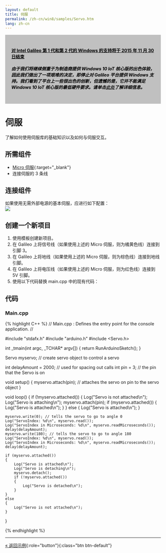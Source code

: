 ```yaml
---
layout: default
title: 伺服
permalink: /zh-cn/win8/samples/Servo.htm
lang: zh-cn
---
```


<div style="background-color:Silver; color:black; padding:20px;">
	<h4><u>对 Intel Galileo 第 1 代和第 2 代的 Windows 的支持将于 2015 年 11 月 30 日结束</u></h4>
	<p><h5>由于我们将继续侧重于为制造商提供 Windows 10 IoT 核心版的出色体验，因此我们做出了一项艰难的决定，即停止对 Galileo 平台提供 Windows 支持。我们看到了平台上一些很出色的创新，但遗憾的是，它并不能满足 Windows 10 IoT 核心版的最低硬件要求。请单击<a href="http://go.microsoft.com/fwlink/?LinkId=690091" target="_blank">此处</a>了解详细信息。</h5></p>
</div>

# 伺服
了解如何使用伺服库的基础知识以及如何与伺服交互。

## 所需组件
* [Micro 伺服](http://www.adafruit.com/products/169){:target="_blank"}
* 连接伺服的 3 条线

## 连接组件
如果使用无需外部电源的基本伺服，应进行如下配置：<br/> ![]({{site.baseurl}}/Resources/images/ServoDiagram.png)

## 创建一个新项目

1. 使用模板创建新项目。
1. 在 Galileo 上将信号线（如果使用上述的 Micro 伺服，则为橘黄色线）连接到引脚 3。
1. 在 Galileo 上将地线（如果使用上述的 Micro 伺服，则为棕色线）连接到地线引脚。
1. 在 Galileo 上将电压线（如果使用上述的 Micro 伺服，则为红色线）连接到 5V 引脚。
1. 使用以下代码替换 main.cpp 中的现有代码：

## 代码

### Main.cpp

{% highlight C++ %}
// Main.cpp : Defines the entry point for the console application.
//

#include "stdafx.h"
#include "arduino.h"
#include <Servo.h>

int _tmain(int argc, _TCHAR* argv[])
{
    return RunArduinoSketch();
}

Servo myservo;  // create servo object to control a servo

int delayAmount = 2000; // used for spacing out calls
int pin = 3; // the pin that the Servo is on

void setup()
{
    myservo.attach(pin);  // attaches the servo on pin to the servo object
}

void loop()
{
    if (!myservo.attached())
    {
        Log("Servo is not attached\n");
        Log("Servo is attaching\n");
        myservo.attach(pin);
        if (myservo.attached())
        {
            Log("Servo is attached\n");
        }
    }
    else
    {
        Log("Servo is attached\n");
    }

    myservo.write(0); // tells the servo to go to angle 0
    Log("ServoIndex: %d\n", myservo.read());
    Log("ServoIndex in Microseconds: %d\n", myservo.readMicroseconds());
    delay(delayAmount);
    myservo.write(180); // tells the servo to go to angle 180
    Log("ServoIndex: %d\n", myservo.read());
    Log("ServoIndex in Microseconds: %d\n", myservo.readMicroseconds());
    delay(delayAmount);

    if (myservo.attached())
    {
        Log("Servo is attached\n");
        Log("Servo is detaching\n");
        myservo.detach();
        if (!myservo.attached())
        {
            Log("Servo is detached\n");
        }
    }
    else
    {
        Log("Servo is not attached\n");
    }
}

{% endhighlight %}

---

[&laquo; 返回示例](SampleApps.htm){:role="button"}{:class="btn btn-default"}
